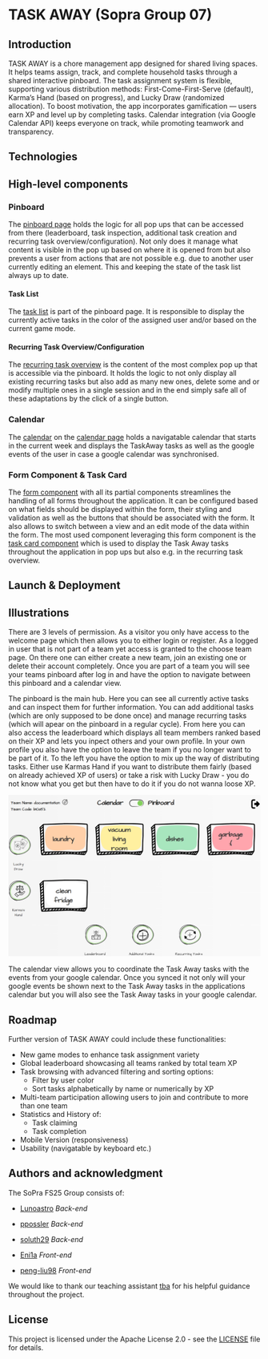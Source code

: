 # TASK AWAY (Sopra Group 07)

## Introduction

TASK AWAY is a chore management app designed for shared living spaces. It helps teams assign, track, and complete household tasks through a shared interactive pinboard. The task assignment system is flexible, supporting various distribution methods: First-Come-First-Serve (default), Karma’s Hand (based on progress), and Lucky Draw (randomized allocation). To boost motivation, the app incorporates gamification — users earn XP and level up by completing tasks. Calendar integration (via Google Calendar API) keeps everyone on track, while promoting teamwork and transparency.

## Technologies


## High-level components

### Pinboard

The [pinboard page](/app/pinboard/[id]/page.tsx) holds the logic for all pop ups that can be accessed from there (leaderboard, task inspection, additional task creation and recurring task overview/configuration). Not only does it manage what content is visible in the pop up based on where it is opened from but also prevents a user from actions that are not possible e.g. due to another user currently editing an element. This and keeping the state of the task list always up to date.

#### Task List

The [task list](/app/pinboard/[id]/taskList.tsx) is part of the pinboard page. It is responsible to display the currently active tasks in the color of the assigned user and/or based on the current game mode.

#### Recurring Task Overview/Configuration

The [recurring task overview](/app/pinboard/[id]/recurringTaskOverview.tsx) is the content of the most complex pop up that is accessible via the pinboard. It holds the logic to not only display all existing recurring tasks but also add as many new ones, delete some and or modify multiple ones in a single session and in the end simply safe all of these adaptations by the click of a single button.

### Calendar

The [calendar](/app/calendar/[id]/calendar.tsx) on the [calendar page](/app/calendar/[id]/page.tsx) holds a navigatable calendar that starts in the current week and displays the TaskAway tasks as well as the google events of the user in case a google calendar was synchronised.

### Form Component & Task Card

The [form component](/app/components/form/form.tsx) with all its partial components streamlines the handling of all forms throughout the application. It can be configured based on what fields should be displayed within the form, their styling and validation as well as the buttons that should be associated with the form. It also allows to switch between a view and an edit mode of the data within the form. The most used component leveraging this form component is the [task card component](/app/components/taskCard.tsx) which is used to display the Task Away tasks throughout the application in pop ups but also e.g. in the recurring task overview.


## Launch & Deployment

## Illustrations

There are 3 levels of permission. 
As a visitor you only have access to the welcome page which then allows you to either login or register. 
As a logged in user that is not part of a team yet access is granted to the choose team page. On there one can either create a new team, join an existing one or delete their account completely. 
Once you are part of a team you will see your teams pinboard after log in and have the option to navigate between this pinboard and a calendar view.

The pinboard is the main hub. Here you can see all currently active tasks and can inspect them for further information. You can add additional tasks (which are only supposed to be done once) and manage recurring tasks (which will apear on the pinboard in a regular cycle).
From here you can also access the leaderboard which displays all team members ranked based on their XP and lets you inpect others and your own profile. In your own profile you also have the option to leave the team if you no longer want to be part of it.
To the left you have the option to mix up the way of distributing tasks. Either use Karmas Hand if you want to distribute them fairly (based on already achieved XP of users) or take a risk with Lucky Draw - you do not know what you get but then have to do it if you do not wanna loose XP.

![picture of pinboard](pinboard_image.png)

The calendar view allows you to coordinate the Task Away tasks with the events from your google calendar. Once you synced it not only will your google events be shown next to the Task Away tasks in the applications calendar but you will also see the Task Away tasks in your google calendar.

## Roadmap

Further version of TASK AWAY could include these functionalities:

* New game modes to enhance task assignment variety 
* Global leaderboard showcasing all teams ranked by total team XP  
* Task browsing with advanced filtering and sorting options:
  * Filter by user color  
  * Sort tasks alphabetically by name or numerically by XP  
* Multi-team participation allowing users to join and contribute to more than one team  
* Statistics and History of:
  * Task claiming  
  * Task completion 
* Mobile Version (responsiveness)
* Usability (navigatable by keyboard etc.)


## Authors and acknowledgment

The SoPra FS25 Group consists of:

* [Lunoastro](https://github.com/Lunoastro) *Back-end*
* [ppossler](https://github.com/ppossler) *Back-end*

* [soluth29](https://github.com/soluth29) *Back-end*

* [Eni1a](https://github.com/Eni1a) *Front-end*

* [peng-liu98](https://github.com/peng-liu98) *Front-end*


We would like to thank our teaching assistant [tba](tba) for his helpful guidance throughout the project.

## License

This project is licensed under the Apache License 2.0 - see the [LICENSE](./LICENSE) file for details.

